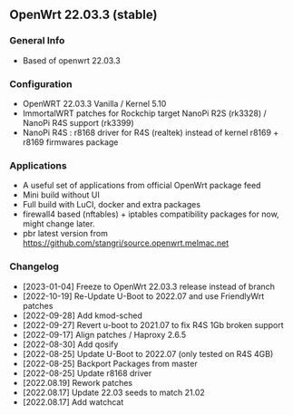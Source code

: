 ## OpenWrt 22.03.3 (stable)

### General Info
- Based of openwrt 22.03.3

### Configuration
- OpenWRT 22.03.3 Vanilla / Kernel 5.10
- ImmortalWRT patches for Rockchip target NanoPi R2S (rk3328) / NanoPi R4S support (rk3399)
- NanoPi R4S : r8168 driver for R4S (realtek) instead of kernel r8169 + r8169 firmwares package

### Applications
- A useful set of applications from official OpenWrt package feed
- Mini build without UI
- Full build with LuCI, docker and extra packages
- firewall4 based (nftables) + iptables compatibility packages for now, might change later.
- pbr latest version from https://github.com/stangri/source.openwrt.melmac.net

### Changelog
- [2023-01-04] Freeze to OpenWrt 22.03.3 release instead of branch
- [2022-10-19] Re-Update U-Boot to 2022.07 and use FriendlyWrt patches
- [2022-09-28] Add kmod-sched
- [2022-09-27] Revert u-boot to 2021.07 to fix R4S 1Gb broken support
- [2022-09-17] Align patches / Haproxy 2.6.5
- [2022-08-30] Add qosify
- [2022-08-25] Update U-Boot to 2022.07 (only tested on R4S 4GB)
- [2022-08-25] Backport Packages from master
- [2022-08-25] Update r8168 driver
- [2022.08.19] Rework patches
- [2022.08.17] Update 22.03 seeds to match 21.02
- [2022.08.17] Add watchcat
